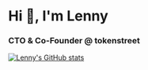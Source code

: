 <h1 align="left">Hi 👋, I'm Lenny</h1>
<h3 align="left">CTO & Co-Founder @ tokenstreet</h3>

[![Lenny's GitHub stats](https://github-readme-stats.vercel.app/api?username=lennycampino&count_private=true&show_icons=true&theme=dark)](https://github.com/lennycampino)
